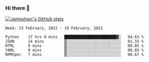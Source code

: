 ### Hi there 👋

[![Jameshwc's GitHub stats](https://github-readme-stats.vercel.app/api?username=jameshwc)](https://github.com/anuraghazra/github-readme-stats)

<!--START_SECTION:waka-->
```text
Week: 13 February, 2022 - 19 February, 2022

Python    17 hrs 9 mins   ███████████████████████▓░   94.63 % 
JSON      14 mins         ▒░░░░░░░░░░░░░░░░░░░░░░░░   01.33 % 
HTML      9 mins          ▒░░░░░░░░░░░░░░░░░░░░░░░░   00.85 % 
YAML      9 mins          ▒░░░░░░░░░░░░░░░░░░░░░░░░   00.85 % 
RPMSpec   7 mins          ▒░░░░░░░░░░░░░░░░░░░░░░░░   00.67 % 
```
<!--END_SECTION:waka-->